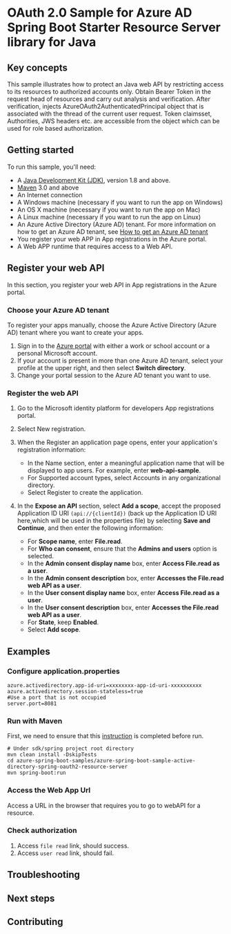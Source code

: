 # OAuth 2.0 Sample for Azure AD Spring Boot Starter Resource Server library for Java

## Key concepts
This sample illustrates how to protect an Java web API by restricting access to its resources to authorized accounts only.
Obtain Bearer Token in the request head of resources and carry out analysis and verification. After verification,
injects AzureOAuth2AuthenticatedPrincipal object that is associated with the thread of the current user request. 
Token claimsset, Authorities, JWS headers etc. are accessible from the object which can be used for role based authorization.


## Getting started

To run this sample, you'll need:

- A [Java Development Kit (JDK)][jdk_link], version 1.8 and above.
- [Maven](https://maven.apache.org/) 3.0 and above
- An Internet connection
- A Windows machine (necessary if you want to run the app on Windows)
- An OS X machine (necessary if you want to run the app on Mac)
- A Linux machine (necessary if you want to run the app on Linux)
- An Azure Active Directory (Azure AD) tenant. For more information on how to get an Azure AD tenant, see [How to get an Azure AD tenant](https://azure.microsoft.com/documentation/articles/active-directory-howto-tenant/)
- You register your web APP in App registrations in the Azure portal.
- A Web APP runtime that requires access to a Web API.

## Register your web API
In this section, you register your web API in App registrations in the Azure portal.

### Choose your Azure AD tenant

To register your apps manually, choose the Azure Active Directory (Azure AD) tenant where you want to create your apps.

1. Sign in to the [Azure portal](https://portal.azure.com/) with either a work or school account or a personal Microsoft account.
2. If your account is present in more than one Azure AD tenant, select your profile at the upper right, and then select **Switch directory**.
3. Change your portal session to the Azure AD tenant you want to use.

### Register the web API

1. Go to the Microsoft identity platform for developers App registrations portal.

2. Select New registration.

3. When the Register an application page opens, enter your application's registration information:
    - In the Name section, enter a meaningful application name that will be displayed to app users. For example, enter **web-api-sample**.
    - For Supported account types, select Accounts in any organizational directory.
    - Select Register to create the application.
        
4. In the **Expose an API** section, select **Add a scope**, accept the proposed Application ID URI `(api://{clientId})` (back up the Application ID URI here,which will be used in the properties file) by selecting **Save and Continue**, and then enter the following information:
   - For **Scope name**, enter **File.read**.
   - For **Who can consent**, ensure that the **Admins and users** option is selected.
   - In the **Admin consent display name** box, enter **Access File.read as a user**.
   - In the **Admin consent description** box, enter **Accesses the File.read web API as a user**.
   - In the **User consent display name** box, enter **Access File.read as a user**.
   - In the **User consent description** box, enter **Accesses the File.read web API as a user**.
   - For **State**, keep **Enabled**.
   - Select **Add scope**.

## Examples

### Configure application.properties

```properties
azure.activedirectory.app-id-uri=xxxxxxxx-app-id-uri-xxxxxxxxxx
azure.activedirectory.session-stateless=true
#Use a port that is not occupied
server.port=8081
```

### Run with Maven 
First, we need to ensure that this [instruction] is completed before run.
```shell
# Under sdk/spring project root directory
mvn clean install -DskipTests
cd azure-spring-boot-samples/azure-spring-boot-sample-active-directory-spring-oauth2-resource-server
mvn spring-boot:run
```

### Access the Web App Url

Access a URL in the browser that requires you to go to webAPI for a resource.

### Check authorization

1. Access `file read` link, should success.
2. Access `user read` link, should fail.

## Troubleshooting

## Next steps
## Contributing
<!-- LINKS -->
[jdk_link]: https://docs.microsoft.com/java/azure/jdk/?view=azure-java-stable
[instruction]: https://github.com/Azure/azure-sdk-for-java/blob/master/sdk/spring/CONTRIBUTING.md#building-from-source